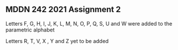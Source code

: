 ## MDDN 242 2021 Assignment 2

Letters F, G, H, I, J, K, L, M, N, O, P, Q, S, U and W were added to the parametric alphabet

Letters R, T, V, X , Y and Z yet to be added